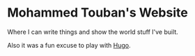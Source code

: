 Mohammed Touban's Website
======================

Where I can write things and show the world stuff I've built.

Also it was a fun excuse to play with [Hugo](https://gohugo.io/).
